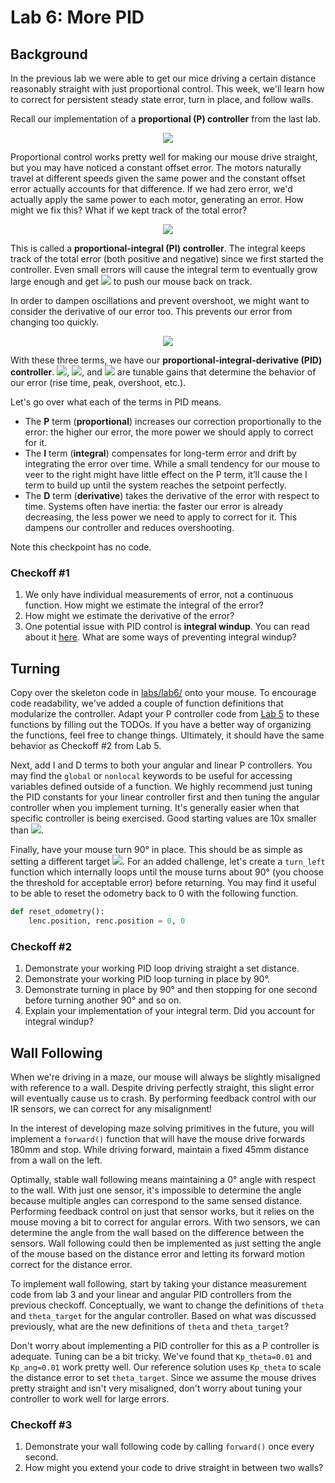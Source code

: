 # Lab 6: More PID

## Background

In the previous lab we were able to get our mice driving a certain distance reasonably straight with just proportional control. This week, we'll learn how to correct for persistent steady state error, turn in place, and follow walls.

Recall our implementation of a **proportional (P) controller** from the last lab.

<p align="center">
    <img src="https://render.githubusercontent.com/render/math?math=u%28t%29%20%3D%20K_pe%28t%29">
</p>

Proportional control works pretty well for making our mouse drive straight, but you may have noticed a constant offset error. The motors naturally travel at different speeds given the same power and the constant offset error actually accounts for that difference. If we had zero error, we'd actually apply the same power to each motor, generating an error. How might we fix this? What if we kept track of the total error?

<p align="center">
    <img src="https://render.githubusercontent.com/render/math?math=u%28t%29%3DK_pe%28t%29%2BK_i%5Cint_0%5Ete%28%5Ctau%29d%5Ctau">
</p>

This is called a **proportional-integral (PI) controller**. The integral keeps track of the total error (both positive and negative) since we first started the controller. Even small errors will cause the integral term to eventually grow large enough and get <img src="https://render.githubusercontent.com/render/math?math=u%28t%29"> to push our mouse back on track.

In order to dampen oscillations and prevent overshoot, we might want to consider the derivative of our error too. This prevents our error from changing too quickly.

<p align="center">
    <img src="https://render.githubusercontent.com/render/math?math=u%28t%29%3DK_pe%28t%29%2BK_i%5Cint_0%5Ete%28%5Ctau%29d%5Ctau%2BK_d%5Cfrac%7Bde%28t%29%7D%7Bdt%7D">
</p>

With these three terms, we have our **proportional-integral-derivative (PID) controller**. <img src="https://render.githubusercontent.com/render/math?math=K_p">, <img src="https://render.githubusercontent.com/render/math?math=K_i">, and <img src="https://render.githubusercontent.com/render/math?math=K_d"> are tunable gains that determine the behavior of our error (rise time, peak, overshoot, etc.).

Let's go over what each of the terms in PID means.

* The **P** term (**proportional**) increases our correction proportionally to the error: the higher our error, the more power we should apply to correct for it.
* The **I** term (**integral**) compensates for long-term error and drift by integrating the error over time. While a small tendency for our mouse to veer to the right might have little effect on the P term, it’ll cause the I term to build up until the system reaches the setpoint perfectly.
* The **D** term (**derivative**) takes the derivative of the error with respect to time. Systems often have inertia: the faster our error is already decreasing, the less power we need to apply to correct for it. This dampens our controller and reduces overshooting.

Note this checkpoint has no code.

### Checkoff #1

1. We only have individual measurements of error, not a continuous function. How might we estimate the integral of the error?
2. How might we estimate the derivative of the error?
3. One potential issue with PID control is **integral windup**. You can read about it [here](https://en.wikipedia.org/wiki/Integral_windup). What are some ways of preventing integral windup?

## Turning

Copy over the skeleton code in [labs/lab6/](../labs/lab6) onto your mouse. To encourage code readability, we've added a couple of function definitions that modularize the controller. Adapt your P controller code from [Lab 5](lab5.md) to these functions by filling out the TODOs. If you have a better way of organizing the functions, feel free to change things. Ultimately, it should have the same behavior as Checkoff #2 from Lab 5.

Next, add I and D terms to both your angular and linear P controllers. You may find the `global` or `nonlocal` keywords to be useful for accessing variables defined outside of a function. We highly recommend just tuning the PID constants for your linear controller first and then tuning the angular controller when you implement turning. It's generally easier when that specific controller is being exercised. Good starting values are 10x smaller than <img src="https://render.githubusercontent.com/render/math?math=K_p">.

Finally, have your mouse turn 90° in place. This should be as simple as setting a different target <img src="https://render.githubusercontent.com/render/math?math=%5Ctheta">. For an added challenge, let's create a `turn_left` function which internally loops until the mouse turns about 90° (you choose the threshold for acceptable error) before returning. You may find it useful to be able to reset the odometry back to 0 with the following function.

```python
def reset_odometry():
    lenc.position, renc.position = 0, 0
```

### Checkoff #2

1. Demonstrate your working PID loop driving straight a set distance.
2. Demonstrate your working PID loop turning in place by 90°.
3. Demonstrate turning in place by 90° and then stopping for one second before turning another 90° and so on.
4. Explain your implementation of your integral term. Did you account for integral windup?

## Wall Following

When we're driving in a maze, our mouse will always be slightly misaligned with reference to a wall. Despite driving perfectly straight, this slight error will eventually cause us to crash. By performing feedback control with our IR sensors, we can correct for any misalignment!

In the interest of developing maze solving primitives in the future, you will implement a `forward()` function that will have the mouse drive forwards 180mm and stop. While driving forward, maintain a fixed 45mm distance from a wall on the left.

Optimally, stable wall following means maintaining a 0° angle with respect to the wall. With just one sensor, it's impossible to determine the angle because multiple angles can correspond to the same sensed distance. Performing feedback control on just that sensor works, but it relies on the mouse moving a bit to correct for angular errors. With two sensors, we can determine the angle from the wall based on the difference between the sensors. Wall following could then be implemented as just setting the angle of the mouse based on the distance error and letting its forward motion correct for the distance error.

To implement wall following, start by taking your distance measurement code from lab 3 and your linear and angular PID controllers from the previous checkoff. Conceptually, we want to change the definitions of `theta` and `theta_target` for the angular controller. Based on what was discussed previously, what are the new definitions of `theta` and `theta_target`?

Don't worry about implementing a PID controller for this as a P controller is adequate. Tuning can be a bit tricky. We've found that `Kp_theta=0.01` and `Kp_ang=0.01` work pretty well. Our reference solution uses `Kp_theta` to scale the distance error to set `theta_target`. Since we assume the mouse drives pretty straight and isn't very misaligned, don't worry about tuning your controller to work well for large errors.

### Checkoff #3

1. Demonstrate your wall following code by calling `forward()` once every second.
2. How might you extend your code to drive straight in between two walls?
